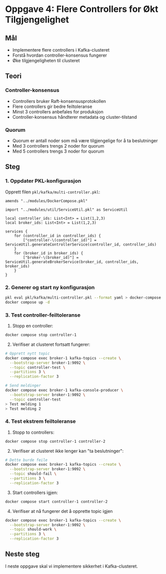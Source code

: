 # Oppgave 4: Flere Controllers for Økt Tilgjengelighet

## Mål
- Implementere flere controllers i Kafka-clusteret
- Forstå hvordan controller-konsensus fungerer
- Øke tilgjengeligheten til clusteret

## Teori

### Controller-konsensus
- Controllers bruker Raft-konsensusprotokollen
- Flere controllers gir bedre feiltoleranse
- Minst 3 controllers anbefales for produksjon
- Controller-konsensus håndterer metadata og cluster-tilstand

### Quorum
- Quorum er antall noder som må være tilgjengelige for å ta beslutninger
- Med 3 controllers trengs 2 noder for quorum
- Med 5 controllers trengs 3 noder for quorum

## Steg

### 1. Oppdater PKL-konfigurasjon
Opprett filen `pkl/kafka/multi-controller.pkl`:
```pkl
amends "../modules/DockerCompose.pkl"

import "../modules/util/ServiceUtil.pkl" as ServiceUtil

local controller_ids: List<Int> = List(1,2,3)
local broker_ids: List<Int> = List(1,2,3)

services {
    for (controller_id in controller_ids) {
        ["controller-\(controller_id)"] = ServiceUtil.generateControllerService(controller_id, controller_ids)
    }
    for (broker_id in broker_ids) {
        ["broker-\(broker_id)"] = ServiceUtil.generateBrokerService(broker_id, controller_ids, broker_ids)
    }
}
```

### 2. Generer og start ny konfigurasjon
```bash
pkl eval pkl/kafka/multi-controller.pkl --format yaml > docker-compose.yml
docker compose up -d
```

### 3. Test controller-feiltoleranse
1. Stopp en controller:
```bash
docker compose stop controller-1
```

2. Verifiser at clusteret fortsatt fungerer:
```bash
# Opprett nytt topic
docker compose exec broker-1 kafka-topics --create \
  --bootstrap-server broker-1:9092 \
  --topic controller-test \
  --partitions 3 \
  --replication-factor 3

# Send meldinger
docker compose exec broker-1 kafka-console-producer \
  --bootstrap-server broker-1:9092 \
  --topic controller-test
> Test melding 1
> Test melding 2
```

### 4. Test ekstrem feiltoleranse
1. Stopp to controllers:
```bash
docker compose stop controller-1 controller-2
```

2. Verifiser at clusteret ikke lenger kan "ta beslutninger":
```bash
# Dette burde feile
docker compose exec broker-1 kafka-topics --create \
  --bootstrap-server broker-1:9092 \
  --topic should-fail \
  --partitions 3 \
  --replication-factor 3
```

3. Start controllers igjen:
```bash
docker compose start controller-1 controller-2
```

4. Verifiser at nå fungerer det å opprette topic igjen
```bash
docker compose exec broker-1 kafka-topics --create \
  --bootstrap-server broker-1:9092 \
  --topic should-work \
  --partitions 3 \
  --replication-factor 3
```

## Neste steg
I neste oppgave skal vi implementere sikkerhet i Kafka-clusteret. 